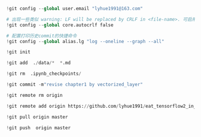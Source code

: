 ```python
!git config --global user.email "lyhue1991@163.com"

# 出现一些类似 warning: LF will be replaced by CRLF in <file-name>. 可启用如下设置。
!git config --global core.autocrlf false

# 配置打印历史commit的快捷命令
!git config --global alias.lg "log --oneline --graph --all"
```

```python
!git init
```

```python
!git add  ./data/*  *.md 
```

```python
!git rm  .ipynb_checkpoints/
```

```python
!git commit -m"revise chapter1 by vectorized_layer"
```

```python
!git remote rm origin 
```

```python
!git remote add origin https://github.com/lyhue1991/eat_tensorflow2_in_30_days
```

```python
!git pull origin master 
```

```python
!git push  origin master 
```
